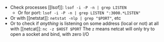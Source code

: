 - Check processes [[lsof]]:
	`lsof -i -P -n | grep LISTEN`
	- Or for port:
	  `lsof -i -P -n | grep LISTEN ":3000.*LISTEN"`
- Or with [[netstat]]:
	`netstat -nlp | grep "$PORT"`, etc
- Or to check if _anything_ is listening on some address (local or not) at all with [[netcat]]:
	`nc -z $HOST $PORT`
	The `z` means netcat will only try to open a socket and bind, with zero I/O

  